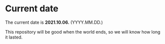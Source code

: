 # Current date

The current date is **2021.10.06.** (YYYY.MM.DD.)

This repository will be good when the world ends, so we will know how long it lasted.